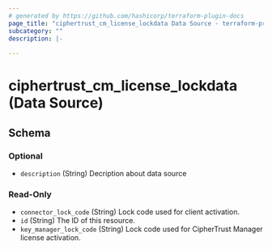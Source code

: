 ```yaml
---
# generated by https://github.com/hashicorp/terraform-plugin-docs
page_title: "ciphertrust_cm_license_lockdata Data Source - terraform-provider-ciphertrust"
subcategory: ""
description: |-
  
---
```


# ciphertrust_cm_license_lockdata (Data Source)





<!-- schema generated by tfplugindocs -->
## Schema

### Optional

- `description` (String) Decription about data source

### Read-Only

- `connector_lock_code` (String) Lock code used for client activation.
- `id` (String) The ID of this resource.
- `key_manager_lock_code` (String) Lock code used for CipherTrust Manager license activation.
